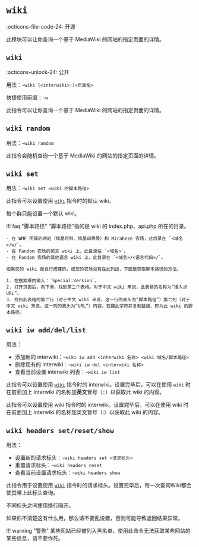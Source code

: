 # `wiki`

:octicons-file-code-24: 开源

此模块可以让你查询一个基于 MediaWiki 的网站的指定页面的详情。

## `wiki`
:octicons-unlock-24: 公开

用法：`~wiki [<interwiki>:]<页面名>`

快捷使用前缀：`~w`

此指令可以让你查询一个基于 MediaWiki 的网站的指定页面的详情。

## `wiki random`

用法：`~wiki ramdom`

此指令会随机查询一个基于 MediaWiki 的网站的指定页面的详情。

## `wiki set`

用法：`~wiki set <wiki 的脚本路径>`

此指令可以设置使用 [`wiki`](/modules/wiki/wiki/) 指令时的默认 wiki。

每个群只能设置一个默认 wiki。

!!! faq "脚本路径"
    “脚本路径”指的是 wiki 的 index.php、api.php 所在的目录。

    - 在 WMF 所属的网站（维基百科、维基词典等）和 Miraheze 农场，此目录在 `<域名>/w/`。
    - 在 Fandom 农场的英文 wiki 上，此目录在 `<域名>`。
    - 在 Fandom 农场的其他语言 wiki 上，此目录在 `<域名>/<语言代码>/`。

    如果您的 wiki 是自行搭建的，或您的农场没有在此列出，下面是获取脚本路径的方法。
    
    1. 在搜索框内输入：`Special:Version`。
    2. 打开页面后，向下滑，找到第二个表格。对于中文 wiki 来说，此表格的名称为“接入点URL”。
    3. 找到此表格的第二行（对于中文 wiki 来说，这一行的表头为“脚本路径”）第二列（对于中文 wiki 来说，这一列的表头为“URL”）内容。右键此字符并复制链接，即为此 wiki 的脚本路径。
    
## `wiki iw add/del/list`

用法：

 - 添加新的 interwiki：`~wiki iw add <interwiki 名称> <wiki 域名/脚本路径>`
 - 删除现有的 interwiki：`~wiki iw del <interwiki 名称>`
 - 查看当前设置 interwiki 列表：`~wiki iw list`


此指令可以设置使用 [`wiki`](/modules/wiki/wiki/) 指令时的 interwiki。设置完毕后，可以在使用 `wiki` 时在前面加上 interwiki 的名称加<strong>英文</strong>冒号（`:`）以获取此 wiki 的内容。

此指令可以设置使用 wiki 指令时的 interwiki。设置完毕后，可以在使用 wiki 时在前面加上 interwiki 的名称加英文冒号（:）以获取此 wiki 的内容。

## `wiki headers set/reset/show`

用法：

 - 设置新的请求标头：`~wiki headers set <请求标头>`
 - 重置请求标头：`~wiki headers reset`
 - 查看当前设置请求标头：`~wiki headers show`

此指令用于设置使用 [`wiki`](/modules/wiki/wiki/) 指令时的请求标头。设置完毕后，每一次查询Wiki都会使其带上此标头查询。

不同标头之间使用换行隔开。

如果你不清楚这有什么用，那么请不要乱设置，否则可能导致返回结果异常。

!!! warning "警告"
    某些网站已经被列入黑名单，使用此命令无法获取某些网站的某些信息，请不要作死。
